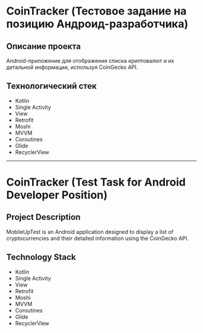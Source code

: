 # CoinTracker (Тестовое задание на позицию Андроид-разработчика)

## Описание проекта
Android-приложение для отображения списка криптовалют и их детальной информации, используя CoinGecko API.

## Технологический стек
- Kotlin
- Single Activity
- View
- Retrofit
- Moshi
- MVVM
- Coroutines
- Glide
- RecyclerView
---
# CoinTracker (Test Task for Android Developer Position)

## Project Description
MobileUpTest is an Android application designed to display a list of cryptocurrencies and their detailed information using the CoinGecko API.

## Technology Stack
- Kotlin
- Single Activity
- View
- Retrofit
- Moshi
- MVVM
- Coroutines
- Glide
- RecyclerView

